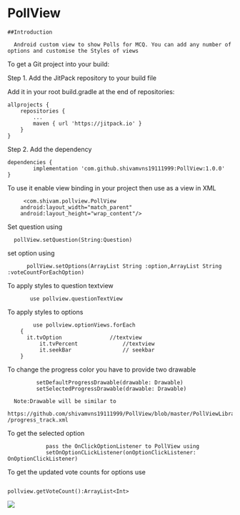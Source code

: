 # PollView

    ##Introduction

      Android custom view to show Polls for MCQ. You can add any number of options and customise the Styles of views 

To get a Git project into your build:

Step 1. Add the JitPack repository to your build file

Add it in your root build.gradle at the end of repositories:

	allprojects {
		repositories {
			...
			maven { url 'https://jitpack.io' }
		}
	}
  
  Step 2. Add the dependency

	dependencies {
	        implementation 'com.github.shivamvns19111999:PollView:1.0.0'
	}
  
  To use it enable view binding in your project
 then use as a view in XML 
 
         <com.shivam.pollview.PollView
        android:layout_width="match_parent"
        android:layout_height="wrap_content"/>

Set question using 
      
      pollView.setQuestion(String:Question) 

set option using 

          pollView.setOptions(ArrayList String :option,ArrayList String :voteCountForEachOption)
	  
To apply styles to question textview

           use pollview.questionTextView
To apply styles to options

            use pollview.optionViews.forEach
	    {
	      it.tvOption               //textview
              it.tvPercent              //textview
              it.seekBar                // seekbar
	    }
	    
To change the progress color you have to provide two drawable 

             setDefaultProgressDrawable(drawable: Drawable)            
             setSelectedProgressDrawable(drawable: Drawable)
      
      Note:Drawable will be similar to
      https://github.com/shivamvns19111999/PollView/blob/master/PollViewLibrary/src/main/res/drawable /progress_track.xml
  

To get the selected option 

                pass the OnClickOptionListener to PollView using 
                setOnOptionCLickListener(onOptionClickListener: OnOptionClickListener)
		

To get the updated vote counts for options use 

                                       pollview.getVoteCount():ArrayList<Int>
				       


![](https://github.com/shivamvns19111999/PollView/blob/master/ezgif.com-gif-maker(1).gif)
